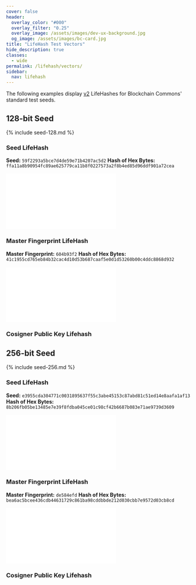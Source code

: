 ```yaml
---
cover: false
header:
  overlay_color: "#000"
  overlay_filter: "0.25"
  overlay_image: /assets/images/dev-ux-background.jpg
  og_image: /assets/images/bc-card.jpg
title: "LifeHash Test Vectors"
hide_description: true
classes:
  - wide
permalink: /lifehash/vectors/
sidebar:
  nav: lifehash
---
```


The following examples display [v2](/lifehash/versions/) LifeHashes
for Blockchain Commons' standard test seeds.

## 128-bit Seed

{% include seed-128.md %}

### Seed LifeHash

**Seed:** `59f2293a5bce7d4de59e71b4207ac5d2`
**Hash of Hex Bytes:** `ffa11a8b90954fc89ae625779ca11b8f0227573a2f8b4ed85d96ddf901a72cea`

![](/images/assets/lifehash-128-seed.md)

### Master Fingerprint LifeHash

**Master Fingerprint:** `604b93f2`
**Hash of Hex Bytes:** `41c1955cd765eb84b32cac4d10d53b687caaf5e0d1d53260b00c4ddc8868d932`

![](/images/assets/lifehash-128-master.md)

### Cosigner Public Key Lifehash

## 256-bit Seed

{% include seed-256.md %}

### Seed LifeHash

**Seed:** `e3955cda304771c0031895637f55c3abe45153c87abd81c51ed14e8aafa1af13`
**Hash of Hex Bytes:** `8b206fb05be13485e7e39f8fdba045ce01c98cf42b6687b083e71ae9739d3609`

![](/images/assets/lifehash-256-seed.md)

### Master Fingerprint LifeHash

**Master Fingerprint:** `de584efd`
**Hash of Hex Bytes:** `bea6ac5bcee436cdb44631729c861ba98cddbbde212d030cbb7e9572d03cb8cd`

![](/images/assets/lifehash-256-master.md)

### Cosigner Public Key Lifehash

